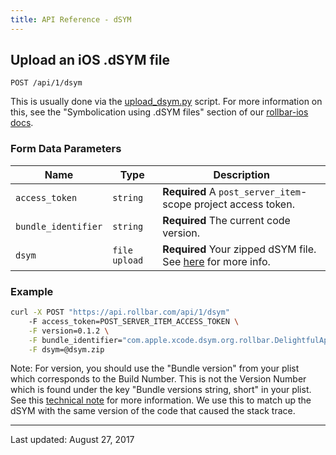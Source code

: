 ```yaml
---
title: API Reference - dSYM
---
```


## Upload an iOS .dSYM file

	POST /api/1/dsym

This is usually done via the [upload_dsym.py](https://raw.githubusercontent.com/rollbar/rollbar-ios/master/upload_dsym.py) script. For more information on this, see the "Symbolication using .dSYM files" section of our [rollbar-ios docs](https://rollbar.com/docs/notifier/rollbar-ios/).

### Form Data Parameters

Name | Type | Description
-----|------|-------------
`access_token`|`string`|**Required** A `post_server_item`-scope project access token.
`bundle_identifier`|`string`|**Required** The current code version.
`dsym`|`file upload`|**Required** Your zipped dSYM file. See [here](https://raw.githubusercontent.com/rollbar/rollbar-ios/master/upload_dsym.py) for more info.

### Example

```bash
curl -X POST "https://api.rollbar.com/api/1/dsym"
	-F access_token=POST_SERVER_ITEM_ACCESS_TOKEN \
	-F version=0.1.2 \
	-F bundle_identifier="com.apple.xcode.dsym.org.rollbar.DelightfulApp" \
	-F dsym=@dsym.zip
```
Note: For version, you should use the "Bundle version" from your plist which corresponds to the Build Number. This is not the Version Number which is found under the key "Bundle versions string, short" in your plist. See this [technical note](https://developer.apple.com/library/content/technotes/tn2420/_index.html) for more information.
We use this to match up the dSYM with the same version of the code that caused the stack trace.

-----
Last updated: August 27, 2017
